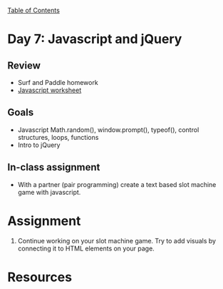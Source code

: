 [Table of Contents](/README.md)

# Day 7: Javascript and jQuery

## Review
- Surf and Paddle homework
- [Javascript worksheet](/day-7/in-class/README.md)

## Goals
- Javascript Math.random(), window.prompt(), typeof(), control structures, loops, functions
- Intro to jQuery

## In-class assignment
- With a partner (pair programming) create a text based slot machine game with javascript.

# Assignment
1. Continue working on your slot machine game. Try to add visuals by connecting it to HTML elements on your page.

# Resources
